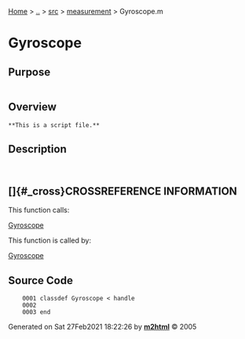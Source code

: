 [Home](../../../../index.md) \> [..](#) \> [src](#) \>
[measurement](index.md) \> Gyroscope.m



# Gyroscope

## Purpose 

``` 
```

## Overview 

``` 
**This is a script file.**
```

## Description 

```
 

```

## []{#_cross}CROSSREFERENCE INFORMATION 

This function calls:

   [Gyroscope](Gyroscope.md)

This function is called by:

   [Gyroscope](Gyroscope.md)

## Source Code 

```
    0001 classdef Gyroscope < handle
    0002     
    0003 end
```



Generated on Sat 27Feb2021 18:22:26 by
**[m2html](http://www.artefact.tk/software/matlab/m2html/ "Matlab Documentation in HTML")**
© 2005